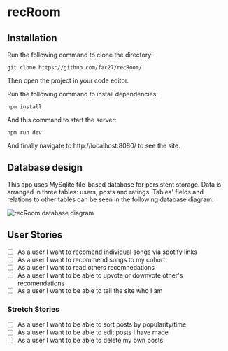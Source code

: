 # recRoom

## Installation

Run the following command to clone the directory:
```
git clone https://github.com/fac27/recRoom/
```
Then open the project in your code editor.

Run the following command to install dependencies:
```
npm install
```

And this command to start the server:
```
npm run dev
```
And finally navigate to http://localhost:8080/ to see the site.


## Database design

This app uses MySqlite file-based database for persistent storage. Data is arranged in three tables: users, posts and ratings. Tables' fields and relations to other tables can be seen in the following database diagram:

![recRoom database diagram](https://github.com/fac27/recRoom/assets/32879360/5b83b1c2-d236-414d-b675-ec34672260c9)

## User Stories

- [ ] As a user I want to recomend individual songs via spotify links
- [ ] As a user I want to recommend songs to my cohort
- [ ] As a user I want to read others recomnedations
- [ ] As a user I want to be able to upvote or downvote other's recomendations
- [ ] As a user I want to be able to tell the site who I am

### Stretch Stories
- [ ] As a user I want to be able to sort posts by popularity/time
- [ ] As a user I want to be able to edit posts I have made
- [ ] As a user I want to be able to delete my own posts
